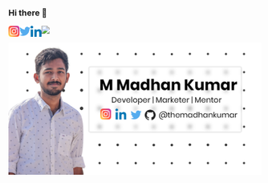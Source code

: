 ### Hi there 👋

<a href="https://instagram.com/themadhankumar">  
<img align="left" alt="Madhan Kumar | Twitter" width="22px" src="https://github.com/themadhankumar/site/blob/main/assets/img/icons/instagram.png" />
</a>

<a href="https://twitter.com/themadhankumar">
<img align="left" alt="Madhan Kumar | Twitter" width="22px" src="https://github.com/themadhankumar/site/blob/main/assets/img/icons/twitter.png" />
</a>    

<a href="https://www.linkedin.com/in/abhisheknaiidu/">
  <img align="left" alt="Abhishek's LinkedIN" width="22px" src="https://github.com/themadhankumar/site/blob/main/assets/img/icons/linkedin.png" />
</a>

![](https://visitor-badge.glitch.me/badge?page_id=themadhankumar.themadhankumar)


<img src="https://github.com/themadhankumar/site/blob/main/assets/img/titlecard.jpg">


<!--
**themadhankumar/themadhankumar** is a ✨ _special_ ✨ repository because its `README.md` (this file) appears on your GitHub profile.

Here are some ideas to get you started:

- 🔭 I’m currently working on ...
- 🌱 I’m currently learning ...
- 👯 I’m looking to collaborate on ...
- 🤔 I’m looking for help with ...
- 💬 Ask me about ...
- 📫 How to reach me: ...
- 😄 Pronouns: ...
- ⚡ Fun fact: ...
-->
